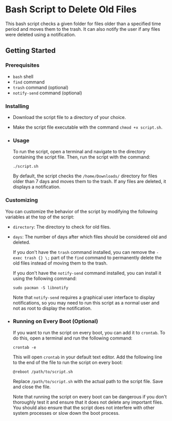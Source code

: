 # Bash Script to Delete Old Files  
    
  This bash script checks a given folder for files older than a specified time period and moves them to the trash. It can also notify the user if any files were deleted using a notification.  
## Getting Started  
### Prerequisites  
- `bash` shell  
- `find` command  
- `trash` command (optional)  
- `notify-send` command (optional)  
### Installing  
- Download the script file to a directory of your choice.  
- Make the script file executable with the command `chmod +x script.sh`.  
- ### Usage  
    
  To run the script, open a terminal and navigate to the directory containing the script file. Then, run the script with the command:  
        
  ```
  ./script.sh
  ```
    
  By default, the script checks the `/home/Downloads/` directory for files older than 7 days and moves them to the trash. If any files are deleted, it displays a notification.  
### Customizing  
    
  You can customize the behavior of the script by modifying the following variables at the top of the script:  
- `directory`: The directory to check for old files.  
- `days`: The number of days after which files should be considered old and deleted.  
    
  If you don't have the `trash` command installed, you can remove the `-exec trash {} \;` part of the `find` command to permanently delete the old files instead of moving them to the trash.  
    
  If you don't have the `notify-send` command installed, you can install it using the following command:  

    
  ```
  sudo pacman -S libnotify
  ```
    
  Note that `notify-send` requires a graphical user interface to display notifications, so you may need to run this script as a normal user and not as root to display the notification.  
- ### Running on Every Boot (Optional)  
    
  If you want to run the script on every boot, you can add it to `crontab`. To do this, open a terminal and run the following command:  
    

    
  ```
  crontab -e
  ```
    
  This will open `crontab` in your default text editor. Add the following line to the end of the file to run the script on every boot:  

    
  ```
  @reboot /path/to/script.sh
  ```
    
  Replace `/path/to/script.sh` with the actual path to the script file. Save and close the file.  
    
  Note that running the script on every boot can be dangerous if you don't thoroughly test it and ensure that it does not delete any important files. You should also ensure that the script does not interfere with other system processes or slow down the boot process.
